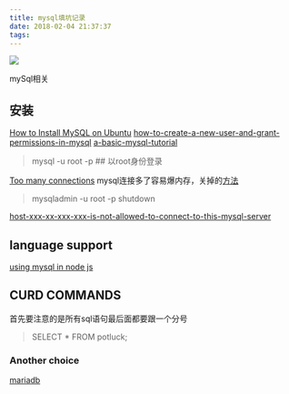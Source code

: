 ```yaml
---
title: mysql填坑记录
date: 2018-02-04 21:37:37
tags:
---
```



![](http://odzl05jxx.bkt.clouddn.com/image/jpg/fuchsia-973x547.jpg?imageView2/2/w/600)
<!--more-->


 mySql相关
## 安装
[How to Install MySQL on Ubuntu](https://www.digitalocean.com/community/tutorials/a-basic-mysql-tutorial)
[how-to-create-a-new-user-and-grant-permissions-in-mysql](https://www.digitalocean.com/community/tutorials/how-to-create-a-new-user-and-grant-permissions-in-mysql)
[a-basic-mysql-tutorial](https://www.digitalocean.com/community/tutorials/a-basic-mysql-tutorial)

> mysql -u root -p ## 以root身份登录

[Too many connections](https://stackoverflow.com/questions/4932503/how-to-kill-mysql-connections)
mysql连接多了容易爆内存，关掉的[方法](https://stackoverflow.com/questions/11091414/how-to-stop-mysqld)

> mysqladmin -u root -p shutdown

[host-xxx-xx-xxx-xxx-is-not-allowed-to-connect-to-this-mysql-server](https://stackoverflow.com/questions/1559955/host-xxx-xx-xxx-xxx-is-not-allowed-to-connect-to-this-mysql-server)

## language support
[using mysql in node js](https://github.com/mysqljs/mysql)

## CURD COMMANDS
首先要注意的是所有sql语句最后面都要跟一个分号
> SELECT * FROM potluck;
### Another choice

[mariadb](https://mariadb.org/)
